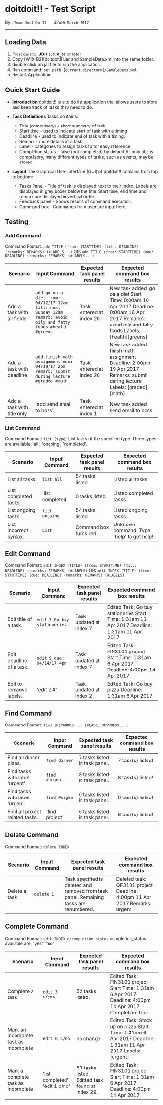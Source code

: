 # doitdoit!! - Test Script

By : `Team Just Do It`  &nbsp;&nbsp;&nbsp;&nbsp; Since: `March 2017`  &nbsp;&nbsp;&nbsp;&nbsp;

---

## Loading Data

1. Prerequisite: **JDK `1.8.0_60`**  or later<br>
2. Copy [W10-B2][doitdoit!!].jar and SampleData.xml into the same folder.
3. double click on jar file to run the application.
4. Run command: `set_path [current directory]/SampleData.xml`
5. Restart Application.

## Quick Start Guide

* **Introduction** doitdoit!! is a to do list application that allows users to store and keep track of tasks they need to do. 

* **Task Definitions** Tasks contains:
  * Title (compulsory) - short summary of task
  * Start time -  used to indicate start of task with a timing
  * Deadline - used to indicate end of task with a timing. 
  * Remark - more details of a task
  * Label - categories to assign tasks to for easy reference
  * Completion status - false (not completed) by default
  As only title is compulsory, many different types of tasks, such as events, may be stored.

* **Layout** The Graphical User Interface (GUI) of doitdoit!! contains from top to bottom:
  * Tasks Panel - Title of task is displayed next to their index. Labels are displayed in grey boxes below the title. Start time, end time and remark are displayed in vertical order.
  * Feedback panel - Shows results of command execution.
  * Command box - Commands from user are input here.

## Testing

### Add Command

Command Format: `add TITLE (from: STARTTIME) (till: DEADLINE) (remarks: REMARKS) (#LABELS...)`
OR: `add TITLE (from: STARTTIME) (due: DEADLINE) (remarks: REMARKS) (#LABELS...)`

Scenario | Input Command  | Expected task panel results | Expected command box results
------------ | ------------- | -------------  | ------------- 
Add a task with all fields | `add go on a diet from: 04/12/17 12am till: next Sunday 12am remark: avoid oily and fatty foods #health #greens` | Task entered at index 20 | New task added: go on a diet Start Time: 0:00am 10 Apr 2017 Deadline: 0:00am 16 Apr 2017 Remarks: avoid oily and fatty foods Labels: [health][greens]
Add a task with deadline | `add finish math assignment due: 04/19/17 2pm remark: submit during lecture #graded #math` | Task entered at index 20 | New task added: finish math assignment Deadline: 2:00pm 19 Apr 2017 Remarks: submit during lecture Labels: [graded][math]
Add a task with title only | 'add send email to boss' | Task entered at index 1 | New task added: send email to boss

### List Command

Command Format: `list [type]`
List tasks of the specified type. Three types are available: 'all', 'ongoing', 'completed'.

Scenario | Input Command  | Expected task panel results | Expected command box results
------------ | ------------- | -------------  | ------------- 
List all tasks. | `list all` | 54 tasks listed | Listed all tasks
List completed tasks. | 'list completed' | 0 tasks listed |Listed completed tasks
List ongoing tasks. | `list ongoing` | 54 tasks listed | Listed ongoing tasks
List incorrect syntax. | `List` | Command box turns red. |Unknown command. Type 'help' to get help!

## Edit Command

Command Format: `edit INDEX (TITLE) (from: STARTTIME) (till: DEADLINE) (remarks: REMARKS) (#LABELS)` 
OR: `edit INDEX (TITLE) (from: STARTTIME) (due: DEADLINE) (remarks: REMARKS) (#LABELS)`

Scenario | Input Command  | Expected task panel results | Expected command box results
------------ | ------------- | -------------  | ------------- 
Edit title of a task. | `edit 7 Go buy stationeries` | Task updated at index 7 | Edited Task: Go buy stationeries Start Time: 1:31am 11 Apr 2017 Deadline: 1:31am 11 Apr 2017
Edit deadline of a task. | `edit 9 due: 04/14/17 4pm` | Task updated at index 7 | Edited Task: FIN3101 project Start Time: 1:31am 6 Apr 2017 Deadline: 4:00pm 14 Apr 2017
Edit to remaove labels. | 'edit 2 #' | Task updated at index 2 | Edited Task: Go buy pizza Deadline: 1:31am 6 Apr 2017

## Find Command

Command Format: `find (KEYWORDS...) (#LABEL_KEYWORDS...)` 

Scenario | Input Command  | Expected task panel results | Expected command box results
------------ | ------------- | -------------  | ------------- 
Find all dinner plans. | `find dinner` | 7 tasks listed in task panel. | 7 task(s) listed!
Find tasks with label 'urgent'. | `find #urgent` | 8 tasks listed in task panel. | 8 task(s) listed!
Find tasks with label 'urgen'. | `find #urgen` | 0 tasks listed in task panel. | 0 task(s) listed!
Find all project related tasks. | 'find project' | 6 tasks listed in task panel. | 6 task(s) listed!

## Delete Command

Command Format: `delete INDEX` 

Scenario | Input Command  | Expected task panel results | Expected command box results
------------ | ------------- | -------------  | ------------- 
Delete a task | `delete 1` | Task specified is deleted and removed from task panel. Remaining tasks are renumbered. | Deleted task: QF3101 project Deadline: 4:00pm 11 Apr 2017 Remarks: urgent

## Complete Command

Command Format: `edit INDEX c/completion_status` 
completion_status available are: "yes", "no"

Scenario | Input Command  | Expected task panel results | Expected command box results
------------ | ------------- | -------------  | ------------- 
Complete a task | `edit 3 c/yes` | 52 tasks listed. | Edited Task: FIN3101 project Start Time: 1:31am 6 Apr 2017 Deadline: 4:00pm 14 Apr 2017 Completion: true
Mark an incomplete task as incomplete | `edit 6 c/no` | no change | Edited Task: Stock up on pizza Start Time: 1:31am 6 Apr 2017 Deadline: 1:31am 11 Apr 2017 Labels: [urgent]
Mark a complete task as incomplete | 'list completed' 'edit 1 c/no' | 53 tasks listed. Editted task found at index 29. | Edited Task: FIN3101 project Start Time: 1:31am 6 Apr 2017 Deadline: 4:00pm 14 Apr 2017